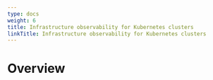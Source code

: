 ```yaml
---
type: docs
weight: 6
title: Infrastructure observability for Kubernetes clusters
linkTitle: Infrastructure observability for Kubernetes clusters
---
```


# Overview